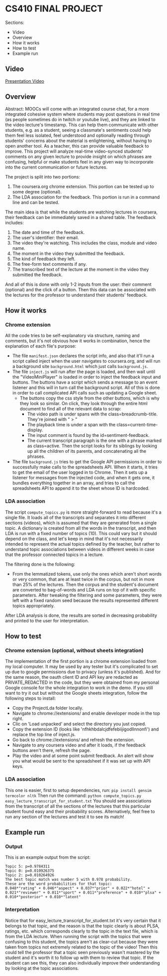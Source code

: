 # CS410 FINAL PROJECT

Sections:
- Video
- Overview
- How it works
- How to test
- Example run

## Video
[Presentation Video](https://drive.google.com/file/d/10gwW8Z0p8Eq7P5xlg1reykF--v1sXgbq/view?usp=sharing)

## Overview

Abstract: MOOCs will come with an integrated course chat, for a more integrated cohesive system where students may post questions in real time (as people sometimes do in twitch or youtube live), and they are linked to the video lecture's timestamp. This can help them communicate with other students, e.g. as a student, seeing a classmate's sentiments could help them feel less isolated, feel understood and optionally reading through students' concerns about the material is enlightening, without having to open another tool. As a teacher, this can provide valuable feedback to improve. This project will analyze real-time video-synced students' comments on any given lecture to provide insight on which phrases are confusing, helpful or make students feel in any given way to incorporate into the current communication or future lectures.

The project is split into two portions:
1. The coursera.org chrome extension. This portion can be tested up to some degree (optional).
2. The LDA association for the feedback. This portion is run in a command line and can be tested.

The main idea is that while the students are watching lectures in coursera, their feedback can be immediately saved in a shared table. The feedback includes:
1. The date and time of the feedback.
2. The user's identifier: their email.
3. The video they're watching. This includes the class, module and video name.
4. The moment in the video they submitted the feedback.
5. The kind of feedback they left.
6. The free-form text comments if any.
7. The transcribed text of the lecture at the moment in the video they submitted the feedback.

And all of this is done with only 1-2 inputs from the user: their comment (optional) and the click of a button.
Then this data can be associated with the lectures for the professor to understand their students' feedback.

## How it works

### Chrome extension
All the code tries to be self-explanatory via structure, naming and comments, but it's not obvious how it works in combination, hence the explanation of each file's purpose:

- The file `manifest.json` declares the script info, and also that it'll run a script called inject when the user navigates to coursera.org, and will run a background site `background.html` which just calls `background.js`.
- The file `inject.js` will run after the page is loaded, and then wait until the "VideoMiniPlayer" is loaded in order to inject the feedback input and buttons. The buttons have a script which sends a message to an event listener and this will in turn call the background script. All of this is done in order to call complicated API calls such as updating a Google sheet.
  - The buttons copy the css style from the other buttons, which is why they look so similar. On click, they look through the entire html document to find all of the relevant data to scrap:
    - The video path is under spans with the class=breadcrumb-title. They're joined with " > "
    - The playback time is under a span with the class=current-time-display.
    - The input comment is found by the id=sentiment-feedback. 
    - The current transcript paragraph is the one with a phrase marked as class=active. Then the script looks for its siblings by looking up all the children of its parents, and concatenating all the phrases.
- The file `background.js` tries to get the Google API permissions in order to successfully make calls to the spreadsheets API. When it starts, it tries to get the email of the user logged in to Chrome. Then it sets up a listener for messages from the injected code, and when it gets one, it bundles everything together in an array, and tries to call the spreadsheets API to append it to the sheet whose ID is hardcoded.

### LDA association
The script `compute_topics.py` is more straight-forward to read because it's a single file. It loads all of the transcripts and separates it into different sections (videos), which is assumed that they are generated from a single topic. A dictionary is created from all the words in the transcript, and then LDA is run with a fixed number of topics (10). This could vary but it should depend on the class, and let's keep in mind that it's not necessarily intended to represent the actual topics defined by the teacher, but rather to understand topic associations between videos in different weeks in case that the professor connected topics in a lecture.

The filtering done is the following:
- From the lemmatized tokens, use only the ones which aren't short words or very common, that are at least twice in the corpus, but not in more than 25% of the lectures.
Then the corpus and the student's document are converted to bag-of-words and LDA runs on top of it with specific parameters. After tweaking the filtering and some parameters, they were left with a fixed random seed because the results represented different topics appropriately.

After LDA analysis is done, the results are sorted in decreasing probability and printed to the user for interpretation.

## How to test
### Chrome extension (optional, without sheets integration)

The implementation of the first portion is a chrome extension loaded from my local computer. It may be used by any tester but it's complicated to set up due to google permissions due to privacy (unless it's published). And for the same reason, the oauth client ID and API key are redacted as PRIVATE_REDACTED in the code, but they were obtained from my personal Google console for the whole integration to work in the demo.
If you still want to try it out but without the Google sheets integration, follow the following steps to install:

- Copy the ProjectLda folder locally.
- Navigate to chrome://extensions/ and enable developer mode in the top right.
- Clic on 'Load unpacked' and select the directory you just copied.
- Copy the extension ID (looks like 'nfhkhbdalcjdfefebiijigodllnnonfi') and replace the top line of inject.js.
- Go back to chrome://extensions/ and refresh the extension.
- Navigate to any coursera video and after it loads, if the feedback buttons aren't there, refresh the page.
- Play the video and at some point submit feedback. An alert will show you what would be sent to the spreadsheet if it was set up with API keys.

### LDA association
This one is easier, first to setup dependencies, run:
`pip install gensim termcolor nltk`
Then run the command:
`python compute_topics.py easy_lecture_transcript_for_student.txt`
You should see associations from the transcript of all the sections of the lectures that this particular student found easy and their probability scores. Alternatively, feel free to run any section of the lectures and test it to see its match!

## Example run

### Output
This is an example output from the script:
```
Topic 5: p=0.9784311
Topic 0: p=0.010926375
Topic 2: p=0.010264926
The best topic match was number 5 with 0.978 probability.
These are the word probabilities for that topic:
0.048*"rating" + 0.046*"aspect" + 0.037*"prior" + 0.022*"hotel" + 0.021*"reviewer" + 0.011*"sport" + 0.011*"preference" + 0.010*"plsa" + 0.010*"posterior" + 0.010*"latent"
```
### Interpretation
Notice that for easy_lecture_transcript_for_student.txt it's very certain that it belongs to that topic, and the reason is that the topic clearly is about PLSA, ratings, etc. which corresponds clearly to the topic in the text file, which is from the LDA lecture.
When running the script with the topics that were confusing to this student, the topics aren't as clear-cut because they were taken from topics not extremely related to the topic of the video! Then this could tell the professor that a topic seen previously wasn't mastered by the student and it's worth it to follow up with them to review that topic. If the student can see this, they can also individually improve their understanding by looking at the topic associations.

